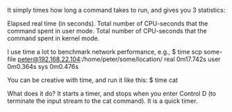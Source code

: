 It simply times how long a command takes to run, and gives you 3 statistics:

Elapsed real time (in seconds).
Total number of CPU-seconds that the command spent in user mode.
Total number of CPU-seconds that the command spent in kernel mode. 


I use time a lot to benchmark network performance, e.g.,
$ time scp some-file  peter@192.168.22.104:/home/peter/some/location/
real    0m17.742s
user    0m0.364s
sys     0m0.476s


You can be creative with time, and run it like this:
$ time cat 


What does it do? It starts a timer, and stops when you enter Control D (to terminate the input stream to the cat command). It is a quick timer.
